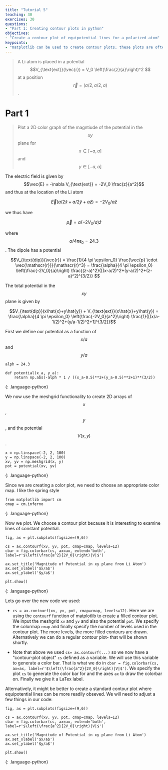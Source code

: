 ```yaml
---
title: "Tutorial 5"
teaching: 30
exercises: 30
questions:
- "Part 1: Creating contour plots in python"
objectives:
- "Create a contour plot of equipotential lines for a polarized atom"
keypoints:
- "matplotlib can be used to create contour plots; these plots are often important for showing equipotential lines"
---
```


> A Li atom is placed in a potential $$V_{\text{ext}}(\vec{r}) = V_0 \left(\frac{z}{a}\right)^2 $$ at a position $$\vec{r} =  (a/2, a/2, a)$$. 

# Part 1
> Plot a 2D color graph of the magntiude of the potential in the $$xy$$ plane for $$x \in [-a, a]$$ and $$y \in [-a, a]$$

The electric field is given by $$\vec{E} = -\nabla V_{\text{ext}} = -2V_0 \frac{z}{a^2}$$ and thus at the location of the Li atom 

$$\vec{E}(a/2 \hat{x} + a/2 \hat{y} + a \hat{z}) = -2V_0/a \hat{z} $$

we thus have 

$$\vec{p} = \alpha (-2V_0/a) \hat{z} $$

where $$\alpha/4 \pi \epsilon_0 = 24.3$$. The dipole has a potential

$$V_{\text{dip}}(\vec{r}) = \frac{1}{4 \pi \epsilon_0} \frac{\vec{p} \cdot \vec{\mathscr{r}}}{\mathscr{r}^3} = \frac{\alpha}{4 \pi \epsilon_0} \left(\frac{-2V_0}{a}\right) \frac{(z-a)^2}{[(x-a/2)^2+(y-a/2)^2+(z-a)^2]^{3/2}} $$

The total potential in the $$xy$$ plane is given by 

$$V_{\text{dip}}(x\hat{x}+y\hat{y}) + V_{\text{ext}}(x\hat{x}+y\hat{y}) =  \frac{\alpha}{4 \pi \epsilon_0} \left(\frac{-2V_0}{a^2}\right) \frac{1}{[(x/a-1/2)^2+(y/a-1/2)^2+1]^{3/2}}$$

First we define our potential as a function of $$x/a$$ and $$y/a$$


~~~
alph = 24.3

def potential(x_a, y_a):
    return np.abs(-alph * 1 / ((x_a-0.5)**2+(y_a-0.5)**2+1)**(3/2))
~~~
{: .language-python}

We now use the meshgrid functionality to create 2D arrays of $$x$$, $$y$$, and the potential $$V(x,y)$$.

~~~
x = np.linspace(-2, 2, 100)
y = np.linspace(-2, 2, 100)
xv, yv = np.meshgrid(x, y)
pot = potential(xv, yv)
~~~
{: .language-python}

Since we are creating a color plot, we need to choose an appropriate color map. I like the spring style

~~~
from matplotlib import cm
cmap = cm.inferno
~~~
{: .language-python}

Now we plot. We choose a contour plot because it is interesting to examine lines of constant potential.

~~~
fig, ax = plt.subplots(figsize=(9,6))

cs = ax.contourf(xv, yv, pot, cmap=cmap, levels=12)
cbar = fig.colorbar(cs, ax=ax, extend='both', label=r'$\left(\frac{a^2}{2V_0}\right)|V|$')

ax.set_title('Magnitude of Potential in xy plane from Li Atom')
ax.set_xlabel('$x/a$')
ax.set_ylabel('$y/a$')

plt.show()
~~~
{: .language-python}

Lets go over the new code we used:

* `cs = ax.contourf(xv, yv, pot, cmap=cmap, levels=12)`. Here we are using the `contourf` function of matplotlib to create a filled contour plot. We input the meshgrid `xv` and `yv` and also the potential `pot`. We specify the colormap `cmap` and finally specify the number of levels used in the contour plot. The more levels, the more filled contours are drawn. Alternatively we can do a regular contour plot- that will be shown shortly.

* Note that above we used `cs= ax.contourf(...)` so we now have a "contour-plot object" `cs` defined as a variable. We will use this variable to generate a color bar. That is what we do in `cbar = fig.colorbar(cs, ax=ax, label=r'$\left(\frac{a^2}{2V_0}\right)|V|$')`. We specify the plot `cs` to generate the color bar for and the axes `ax` to draw the colorbar on. Finally we give it a LaTex label.

Alternatively, it might be better to create a standard contour plot where equipotential lines can be more readily obseved. We will need to adjust a few things in our code:

~~~
fig, ax = plt.subplots(figsize=(9,6))

cs = ax.contourf(xv, yv, pot, cmap=cmap, levels=12)
cbar = fig.colorbar(cs, ax=ax, extend='both', label=r'$\left(\frac{a^2}{2V_0}\right)|V|$')

ax.set_title('Magnitude of Potential in xy plane from Li Atom')
ax.set_xlabel('$x/a$')
ax.set_ylabel('$y/a$')

plt.show()
~~~
{: .language-python}






